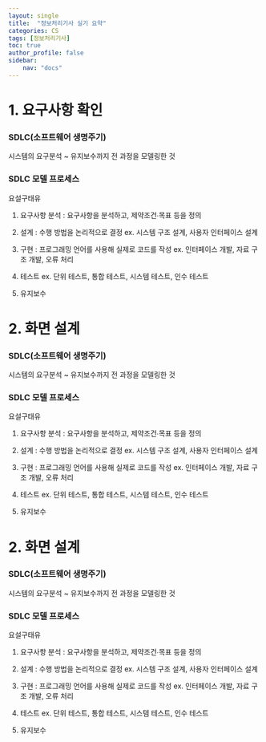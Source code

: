```yaml
---
layout: single
title:  "정보처리기사 실기 요약"
categories: CS
tags: [정보처리기사]
toc: true
author_profile: false
sidebar:
    nav: "docs"
---
```


# 1. 요구사항 확인

### SDLC(소프트웨어 생명주기)

시스템의 요구분석 ~ 유지보수까지 전 과정을 모델링한 것

### SDLC 모델 프로세스

요설구태유

1. 요구사항 분석 : 요구사항을 분석하고, 제약조건∙목표 등을 정의

2. 설계 : 수행 방법을 논리적으로 결정 ex. 시스템 구조 설계, 사용자 인터페이스 설계 

3. 구현 : 프로그래밍 언어를 사용해 실제로 코드를 작성 ex. 인터페이스 개발, 자료 구조 개발, 오류 처리 

4. 테스트 ex. 단위 테스트, 통합 테스트, 시스템 테스트, 인수 테스트 

5. 유지보수

# 2. 화면 설계

### SDLC(소프트웨어 생명주기)

시스템의 요구분석 ~ 유지보수까지 전 과정을 모델링한 것

### SDLC 모델 프로세스

요설구태유

1. 요구사항 분석 : 요구사항을 분석하고, 제약조건∙목표 등을 정의

2. 설계 : 수행 방법을 논리적으로 결정 ex. 시스템 구조 설계, 사용자 인터페이스 설계 

3. 구현 : 프로그래밍 언어를 사용해 실제로 코드를 작성 ex. 인터페이스 개발, 자료 구조 개발, 오류 처리 

4. 테스트 ex. 단위 테스트, 통합 테스트, 시스템 테스트, 인수 테스트 

5. 유지보수

# 2. 화면 설계

### SDLC(소프트웨어 생명주기)

시스템의 요구분석 ~ 유지보수까지 전 과정을 모델링한 것

### SDLC 모델 프로세스

요설구태유

1. 요구사항 분석 : 요구사항을 분석하고, 제약조건∙목표 등을 정의

2. 설계 : 수행 방법을 논리적으로 결정 ex. 시스템 구조 설계, 사용자 인터페이스 설계 

3. 구현 : 프로그래밍 언어를 사용해 실제로 코드를 작성 ex. 인터페이스 개발, 자료 구조 개발, 오류 처리 

4. 테스트 ex. 단위 테스트, 통합 테스트, 시스템 테스트, 인수 테스트 

5. 유지보수